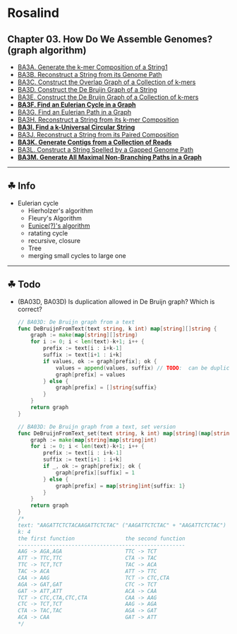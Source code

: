 # Rosalind

## Chapter 03. How Do We Assemble Genomes? (graph algorithm)
- [BA3A. Generate the k-mer Composition of a String1](https://rosalind.info/problems/ba3a/)
- [BA3B. Reconstruct a String from its Genome Path](https://rosalind.info/problems/ba3b/)
- [BA3C. Construct the Overlap Graph of a Collection of k-mers](https://rosalind.info/problems/ba3c/)
- [BA3D. Construct the De Bruijn Graph of a String](https://rosalind.info/problems/ba3d/)
- [BA3E. Construct the De Bruijn Graph of a Collection of k-mers](https://rosalind.info/problems/ba3e/)
- **[BA3F. Find an Eulerian Cycle in a Graph](https://rosalind.info/problems/ba3f/)**
- [BA3G. Find an Eulerian Path in a Graph](https://rosalind.info/problems/ba3g/)
- [BA3H. Reconstruct a String from its k-mer Composition](https://rosalind.info/problems/ba3h/)
- **[BA3I. Find a k-Universal Circular String](https://rosalind.info/problems/ba3i/)**
- [BA3J. Reconstruct a String from its Paired Composition](https://rosalind.info/problems/ba3j/)
- **[BA3K. Generate Contigs from a Collection of Reads](https://rosalind.info/problems/ba3k/)**
- [BA3L. Construct a String Spelled by a Gapped Genome Path](https://rosalind.info/problems/ba3l/)
- **[BA3M. Generate All Maximal Non-Branching Paths in a Graph](https://rosalind.info/problems/ba3m/)**

---
## ☘ Info
- Eulerian cycle
  - Hierholzer's algorithm
  - Fleury's Algorithm
  - [Eunice(?)'s algorithm](https://math.stackexchange.com/questions/3965493/determine-if-edge-is-a-bridge-in-a-graph)
  - ratating cycle
  - recursive, closure
  - Tree
  - merging small cycles to large one

---
## ☘ Todo
- (BA03D, BA03D) Is duplication allowed in De Bruijn graph? Which is correct?
    ```go
    // BA03D: De Bruijn graph from a text
    func DeBruijnFromText(text string, k int) map[string][]string {
    	graph := make(map[string][]string)
    	for i := 0; i < len(text)-k+1; i++ {
    		prefix := text[i : i+k-1]
    		suffix := text[i+1 : i+k]
    		if values, ok := graph[prefix]; ok {
    			values = append(values, suffix) // TODO:  can be duplicated
    			graph[prefix] = values
    		} else {
    			graph[prefix] = []string{suffix}
    		}
    	}
    	return graph
    }

    // BA03D: De Bruijn graph from a text, set version
    func DeBruijnFromText_set(text string, k int) map[string](map[string]int) {
    	graph := make(map[string]map[string]int)
    	for i := 0; i < len(text)-k+1; i++ {
    		prefix := text[i : i+k-1]
    		suffix := text[i+1 : i+k]
    		if _, ok := graph[prefix]; ok {
    			graph[prefix][suffix] = 1
    		} else {
    			graph[prefix] = map[string]int{suffix: 1}
    		}
    	}
    	return graph
    }
    /*
    text: "AAGATTCTCTACAAGATTCTCTAC" ("AAGATTCTCTAC" + "AAGATTCTCTAC")
    k: 4
    the first function                the second function
    -----------------------------------------------------
    AAG -> AGA,AGA                    TTC -> TCT
    ATT -> TTC,TTC                    CTA -> TAC
    TTC -> TCT,TCT                    TAC -> ACA
    TAC -> ACA                        ATT -> TTC
    CAA -> AAG                        TCT -> CTC,CTA
    AGA -> GAT,GAT                    CTC -> TCT
    GAT -> ATT,ATT                    ACA -> CAA
    TCT -> CTC,CTA,CTC,CTA            CAA -> AAG
    CTC -> TCT,TCT                    AAG -> AGA
    CTA -> TAC,TAC                    AGA -> GAT
    ACA -> CAA                        GAT -> ATT
    */
    ```

